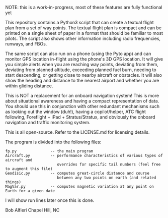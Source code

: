 NOTE: this is a work-in-progress, most of these features are fully functional yet

This repository contains a Python3 script that can create a textual flight plan from a set of way points.  The textual flight plan is compact and can be printed on a single sheet of paper in a format that should be familiar to most pilots.  The script also shows other information including radio frequencies, runways, and FBOs.

The same script can also run on a phone (using the Pyto app) and can monitor GPS location in-flight using the phone's 3D GPS location.  It will give you simple alerts when you are reaching way points, deviating from them, deviating from planned altitude, exceeding planned fuel burn, needing to start descending, or getting close to nearby aircraft or obstacles.  It will also show the heading and distance to the nearest airport and whether you are within gliding distance. 

This is NOT a replacement for an onboard navigation system! This is more about situational awareness and having a compact representation of data.  You should use this in conjunction with other redundant mechanisms such as looking out the window (duh!), having a copilot/helper, ATC flight following, Foreflight + iPad + Stratus/Stratux, and obviously the onboard navigation and traffic monitoring system.

This is all open-source.  Refer to the LICENSE.md for licensing details.  

The program is divided into the following files:
  
    fp.py               -- the main program
    Aircraft.py         -- performance characteristics of various types of aircraft and 
                           overrides for specific tail numbers (feel free to augment this file)
    Geodisic.py         -- computes great-circle distance and course 
                           between any two points on earth (and related things)
    MagVar.py           -- computes magnetic variation at any point on Earth for a given date

I will show run lines later once this is done.

Bob Alfieri
Chapel Hill, NC

